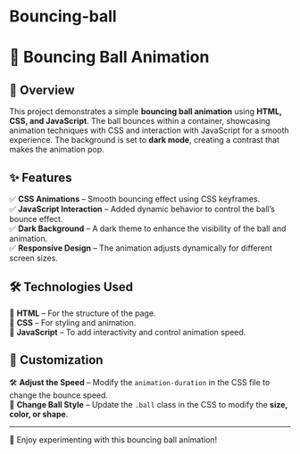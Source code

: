 # Bouncing-ball
# 🎾 Bouncing Ball Animation

## 📌 Overview  
This project demonstrates a simple **bouncing ball animation** using **HTML, CSS, and JavaScript**. The ball bounces within a container, showcasing animation techniques with CSS and interaction with JavaScript for a smooth experience. The background is set to **dark mode**, creating a contrast that makes the animation pop.  

## ✨ Features  
✅ **CSS Animations** – Smooth bouncing effect using CSS keyframes.  
✅ **JavaScript Interaction** – Added dynamic behavior to control the ball’s bounce effect.  
✅ **Dark Background** – A dark theme to enhance the visibility of the ball and animation.  
✅ **Responsive Design** – The animation adjusts dynamically for different screen sizes.  

## 🛠️ Technologies Used  
🔹 **HTML** – For the structure of the page.  
🔹 **CSS** – For styling and animation.  
🔹 **JavaScript** – To add interactivity and control animation speed.  

## 🎨 Customization  
🛠 **Adjust the Speed** – Modify the `animation-duration` in the CSS file to change the bounce speed.  
🎨 **Change Ball Style** – Update the `.ball` class in the CSS to modify the **size, color, or shape**.  

---

🚀 Enjoy experimenting with this bouncing ball animation!  
